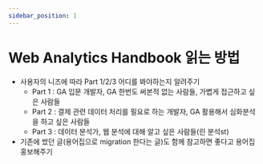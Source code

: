 ```yaml
---
sidebar_position: 1
---
```


# Web Analytics Handbook 읽는 방법

- 사용자의 니즈에 따라 Part 1/2/3 어디를 봐야하는지 알려주기
    - Part 1 : GA 입문 개발자, GA 한번도 써본적 없는 사람들, 가볍게 접근하고 싶은 사람들
    - Part 2 : 결제 관련 데이터 처리를 필요로 하는 개발자, GA 활용해서 심화분석을 하고 싶은 사람들
    - Part 3 : 데이터 분석가, 웹 분석에 대해 알고 싶은 사람들(린 분석st)
- 기존에 썼던 글(용어집으로 migration 한다는 글)도 함께 참고하면 좋다고 용어집 홍보해주기